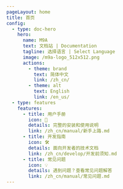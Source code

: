 ```yaml
---
pageLayout: home
title: 首页
config:
  - type: doc-hero
    hero:
      name: M9A
      text: 文档站 | Documentation
      tagline: 选择语言 | Select Language
      image: /m9a-logo_512x512.png
      actions:
        - theme: brand
          text: 简体中文
          link: /zh_cn/
        - theme: alt
          text: English
          link: /en_us/
  - type: features
    features:
      - title: 用户手册
        icon: 📖
        details: 完整的安装和使用说明
        link: /zh_cn/manual/新手上路.md
      - title: 开发指南
        icon: 🛠️
        details: 面向开发者的技术文档
        link: /zh_cn/develop/开发前须知.md
      - title: 常见问题
        icon: 💡
        details: 遇到问题？查看常见问题解答
        link: /zh_cn/manual/常见问题.md
---
```

